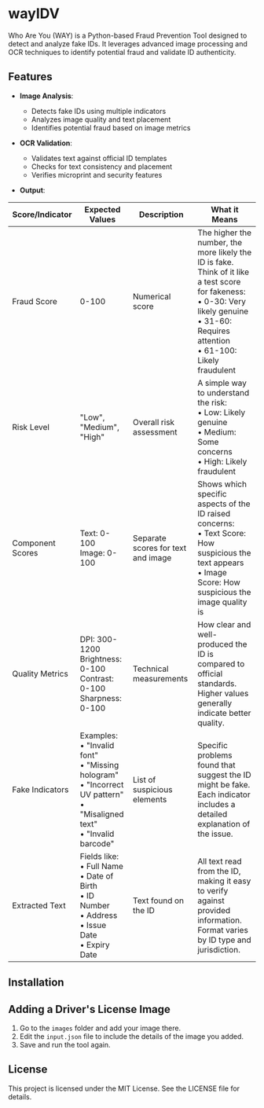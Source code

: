 # wayIDV
Who Are You (WAY) is a Python-based Fraud Prevention Tool designed to detect and analyze fake IDs. It leverages advanced image processing and OCR techniques to identify potential fraud and validate ID authenticity.

## Features

- **Image Analysis**:
  - Detects fake IDs using multiple indicators
  - Analyzes image quality and text placement
  - Identifies potential fraud based on image metrics

- **OCR Validation**:

    - Validates text against official ID templates
    - Checks for text consistency and placement
    - Verifies microprint and security features

- **Output**:

| Score/Indicator | Expected Values | Description | What it Means |
|----------------|-----------------|-------------|---------------|
| Fraud Score | 0-100 | Numerical score | The higher the number, the more likely the ID is fake. Think of it like a test score for fakeness:<br>• 0-30: Very likely genuine<br>• 31-60: Requires attention<br>• 61-100: Likely fraudulent |
| Risk Level | "Low", "Medium", "High" | Overall risk assessment | A simple way to understand the risk:<br>• Low: Likely genuine<br>• Medium: Some concerns<br>• High: Likely fraudulent |
| Component Scores | Text: 0-100<br>Image: 0-100 | Separate scores for text and image | Shows which specific aspects of the ID raised concerns:<br>• Text Score: How suspicious the text appears<br>• Image Score: How suspicious the image quality is |
| Quality Metrics | DPI: 300-1200<br>Brightness: 0-100<br>Contrast: 0-100<br>Sharpness: 0-100 | Technical measurements | How clear and well-produced the ID is compared to official standards. Higher values generally indicate better quality. |
| Fake Indicators | Examples:<br>• "Invalid font"<br>• "Missing hologram"<br>• "Incorrect UV pattern"<br>• "Misaligned text"<br>• "Invalid barcode" | List of suspicious elements | Specific problems found that suggest the ID might be fake. Each indicator includes a detailed explanation of the issue. |
| Extracted Text | Fields like:<br>• Full Name<br>• Date of Birth<br>• ID Number<br>• Address<br>• Issue Date<br>• Expiry Date | Text found on the ID | All text read from the ID, making it easy to verify against provided information. Format varies by ID type and jurisdiction. |

## Installation


## Adding a Driver's License Image

1. Go to the `images` folder and add your image there.
2. Edit the `input.json` file to include the details of the image you added.
3. Save and run the tool again.

## License

This project is licensed under the MIT License. See the LICENSE file for details.
